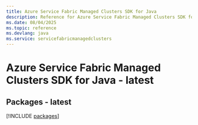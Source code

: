 ```yaml
---
title: Azure Service Fabric Managed Clusters SDK for Java
description: Reference for Azure Service Fabric Managed Clusters SDK for Java
ms.date: 08/04/2025
ms.topic: reference
ms.devlang: java
ms.service: servicefabricmanagedclusters
---
```

# Azure Service Fabric Managed Clusters SDK for Java - latest
## Packages - latest
[!INCLUDE [packages](service-fabric-managed-clusters-index.md)]